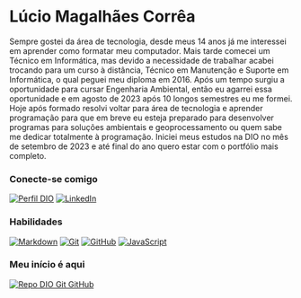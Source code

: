 # Lúcio Magalhães Corrêa
Sempre gostei da área de tecnologia, desde meus 14 anos já me interessei em aprender como formatar meu computador. 
Mais tarde comecei um Técnico em Informática, mas devido a necessidade de trabalhar acabei trocando para um curso à distância, Técnico em Manutenção e Suporte em Informática, o qual peguei meu diploma em 2016.
Após um tempo surgiu a oportunidade para cursar Engenharia Ambiental, então eu agarrei essa oportunidade e em agosto de 2023 após 10 longos semestres eu me formei. 
Hoje após formado resolvi voltar para área de tecnologia e aprender programação para que em breve eu esteja preparado para desenvolver programas para soluções ambientais e geoprocessamento ou quem sabe me dedicar totalmente à programação.
Iniciei meus estudos na DIO no mês de setembro de 2023 e até final do ano quero estar com o portfólio mais completo.

### Conecte-se comigo
[![Perfil DIO](https://img.shields.io/badge/-Meu%20Perfil%20na%20DIO-30A3DC?style=for-the-badge)](https://www.dio.me/users/lucio_24_07)
[![LinkedIn](https://img.shields.io/badge/-LinkedIn-000?style=for-the-badge&logo=linkedin&logoColor=30A3DC)](https://www.linkedin.com/in/luciomcorrea/)


### Habilidades
[![Markdown](https://img.shields.io/badge/Markdown-000?style=for-the-badge&logo=markdown)](https://www.markdownguide.org/getting-started/)
[![Git](https://img.shields.io/badge/Git-000?style=for-the-badge&logo=git&logoColor=E94D5F)](https://git-scm.com/doc)
[![GitHub](https://img.shields.io/badge/GitHub-000?style=for-the-badge&logo=github&logoColor=30A3DC)](https://docs.github.com/)
[![JavaScript](https://img.shields.io/badge/JavaScript-000?style=for-the-badge&logo=javascript&logoColor=1)](https://developer.mozilla.org/en-US/docs/Web/JavaScript/Guide)

### Meu início é aqui
[![Repo DIO Git GitHub](https://github-readme-stats.vercel.app/api/pin/?username=elidianaandrade&repo=dio-lab-open-source&bg_color=000&border_color=30A3DC&show_icons=true&icon_color=30A3DC&title_color=E94D5F&text_color=FFF)](https://github.com/luciomcorrea/dio-lab-open-source)
